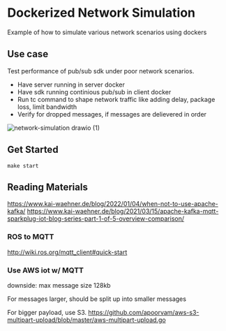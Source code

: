# Dockerized Network Simulation
Example of how to simulate various network scenarios using dockers

## Use case
Test performance of pub/sub sdk under poor network scenarios.
- Have server running in server docker
- Have sdk running continious pub/sub in client docker
- Run tc command to shape network traffic like adding delay, package loss, limit bandwidth
- Verify for dropped messages, if messages are delievered in order


![network-simulation drawio (1)](https://user-images.githubusercontent.com/13981821/236593235-c4d36d7a-82cd-4f26-8c6e-010f9d9ca8b2.png)


## Get Started
```
make start
```

## Reading Materials
https://www.kai-waehner.de/blog/2022/01/04/when-not-to-use-apache-kafka/
https://www.kai-waehner.de/blog/2021/03/15/apache-kafka-mqtt-sparkplug-iot-blog-series-part-1-of-5-overview-comparison/


### ROS to MQTT
http://wiki.ros.org/mqtt_client#quick-start


### Use AWS iot w/ MQTT
downside: max message size 128kb

For messages larger, should be split up into smaller messages

For bigger payload, use S3.
https://github.com/apoorvam/aws-s3-multipart-upload/blob/master/aws-multipart-upload.go
